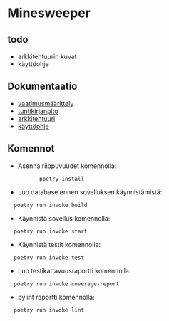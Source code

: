 # Minesweeper

## todo

- arkkitehtuurin kuvat
- käyttöohje


## Dokumentaatio

- [vaatimusmäärittely](/dokumentaatio/vaatimusmaarittely.md)
- [tuntikirjanpito](/dokumentaatio/tuntikirjanpito.md)
- [arkkitehtuuri](/dokumentaatio/arkkitehtuuri.md)
- [käyttöohje](/dokumentaatio/kayttoohje.md)

## Komennot

- Asenna riippuvuudet komennolla: 

````          poetry install````

- Luo database ennen sovelluksen käynnistämistä:

````  poetry run invoke build````

- Käynnistä sovellus komennolla:

````  poetry run invoke start````

- Käynnistä testit komennolla:

````  poetry run invoke test````

- Luo testikattavuusraportti komennolla:

````  poetry run invoke coverage-report````

- pylint raportti komennolla:

````  poetry run invoke lint````

